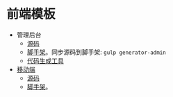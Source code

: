 # 前端模板
* 管理后台
  * [源码](admin)
  * [脚手架](vue-cli-admin)。同步源码到脚手架: `gulp generator-admin`
  * [代码生成工具](https://iamjoel.github.io/admin-fe-generator/src/)
* [移动端](mobile)
  * [源码](mobile)
  * [脚手架](vue-cli-mobile)。